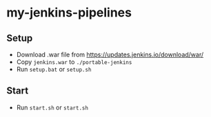 # my-jenkins-pipelines

## Setup
- Download .war file from https://updates.jenkins.io/download/war/
- Copy `jenkins.war` to `./portable-jenkins`
- Run `setup.bat` or `setup.sh`

## Start
- Run `start.sh` or `start.sh`
